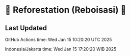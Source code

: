 
# 🌳 Reforestation (Reboisasi) 🌲

## Last Updated

GitHub Actions time: Wed Jan 15 10:20:20 UTC 2025

Indonesia/Jakarta time: Wed Jan 15 17:20:20 WIB 2025
